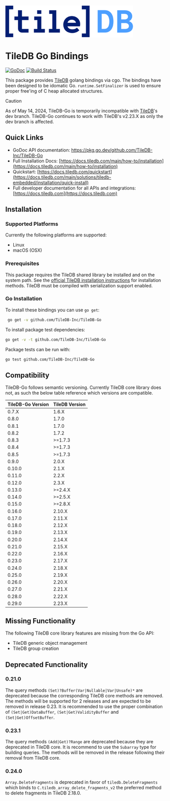 <a href="https://tiledb.com"><img src="https://github.com/TileDB-Inc/TileDB/raw/dev/doc/source/_static/tiledb-logo_color_no_margin_@4x.png" alt="TileDB logo" width="400"></a>

# TileDB Go Bindings

[![GoDoc](https://godoc.org/github.com/TileDB-Inc/TileDB-Go?status.svg)](http://godoc.org/github.com/TileDB-Inc/TileDB-Go)
[![Build Status](https://dev.azure.com/TileDB-Inc/CI/_apis/build/status/TileDB-Inc.TileDB-Go?branchName=refs%2Fpull%2F123%2Fmerge)](https://dev.azure.com/TileDB-Inc/CI/_build/latest?definitionId=25&branchName=refs%2Fpull%2F123%2Fmerge)

This package provides [TileDB](https://github.com/TileDB-Inc/TileDB) golang bindings via cgo. The bindings have been
designed to be idomatic Go. `runtime.SetFinalizer` is used to ensure proper
free'ing of C heap allocated structures.

> [!CAUTION]
> As of May 14, 2024, TileDB-Go is temporarily incompatible with [TileDB](https://github.com/TileDB-Inc/TileDB)'s dev branch.
> TileDB-Go continues to work with TileDB's v2.23.X as only the dev branch is affected.

## Quick Links

- GoDoc API documentation: https://pkg.go.dev/github.com/TileDB-Inc/TileDB-Go
- Full Installation Docs: [https://docs.tiledb.com/main/how-to/installation](https://docs.tiledb.com/main/how-to/installation)
- Quickstart: [https://docs.tiledb.com/quickstart](https://docs.tiledb.com/main/solutions/tiledb-embedded/installation/quick-install)
- Full developer documentation for all APIs and integrations: [https://docs.tiledb.com](https://docs.tiledb.com)

## Installation

### Supported Platforms

Currently the following platforms are supported:

-   Linux
-   macOS (OSX)

### Prerequisites
This package requires the TileDB shared library be installed and on the system path. See the
[official TileDB installation instructions](https://docs.tiledb.com/main/solutions/tiledb-embedded/installation)
for installation methods. TileDB must be compiled with serialization support enabled.

### Go Installation

To install these bindings you can use `go get`:

```bash
 go get -v github.com/TileDB-Inc/TileDB-Go
```

To install package test dependencies:

```bash
go get -v -t github.com/TileDB-Inc/TileDB-Go
```

Package tests can be run with:

```bash
go test github.com/TileDB-Inc/TileDB-Go
```

## Compatibility

TileDB-Go follows semantic versioning. Currently TileDB core library does not,
as such the below table reference which versions are compatible.

| TileDB-Go Version | TileDB Version |
| ----------------- | -------------- |
| 0.7.X             | 1.6.X          |
| 0.8.0             | 1.7.0          |
| 0.8.1             | 1.7.0          |
| 0.8.2             | 1.7.2          |
| 0.8.3             | >=1.7.3        |
| 0.8.4             | >=1.7.3        |
| 0.8.5             | >=1.7.3        |
| 0.9.0             | 2.0.X          |
| 0.10.0            | 2.1.X          |
| 0.11.0            | 2.2.X          |
| 0.12.0            | 2.3.X          |
| 0.13.0            | >=2.4.X        |
| 0.14.0            | >=2.5.X        |
| 0.15.0            | >=2.8.X        |
| 0.16.0            | 2.10.X         |
| 0.17.0            | 2.11.X         |
| 0.18.0            | 2.12.X         |
| 0.19.0            | 2.13.X         |
| 0.20.0            | 2.14.X         |
| 0.21.0            | 2.15.X         |
| 0.22.0            | 2.16.X         |
| 0.23.0            | 2.17.X         |
| 0.24.0            | 2.18.X         |
| 0.25.0            | 2.19.X         |
| 0.26.0            | 2.20.X         |
| 0.27.0            | 2.21.X         |
| 0.28.0            | 2.22.X         |
| 0.29.0            | 2.23.X         |


## Missing Functionality

The following TileDB core library features are missing from the Go API:

- TileDB generic object management
- TileDB group creation

## Deprecated Functionality

### 0.21.0

The query methods `(Set)?Buffer(Var|Nullable|Var|Unsafe)*` are deprecated because the corresponding
TileDB core methods are removed. The methods will be supported for 2 releases and are expected to be
removed in release 0.23. It is recommended to use the proper combination of
`(Set|Get)DataBuffer`, `(Set|Get)ValidityBuffer` and `(Set|Get)OffsetBuffer`.

### 0.23.1

The query methods `(Add|Get)?Range` are deprecated because they are deprecated in TileDB core.
It is recommend to use the `Subarray` type for building queries.
The methods will be removed in the release following their removal from TileDB core.

### 0.24.0

`Array.DeleteFragments` is deprecated in favor of `tiledb.DeleteFragments` which binds to
`C.tiledb_array_delete_fragments_v2` the preferred method to delete fragments in TileDB 2.18.0.
